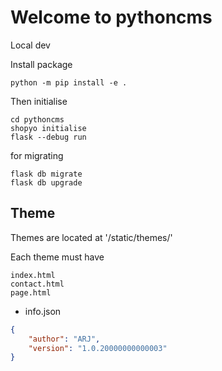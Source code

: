 # Welcome to pythoncms


Local dev

Install package


```
python -m pip install -e .
```
Then initialise

```
cd pythoncms
shopyo initialise
flask --debug run
```

for migrating

```
flask db migrate
flask db upgrade
```

## Theme

Themes are located at '/static/themes/'

Each theme must have

```
index.html
contact.html
page.html
```

- info.json

```json
{
	"author": "ARJ",
	"version": "1.0.20000000000003"
}
```
